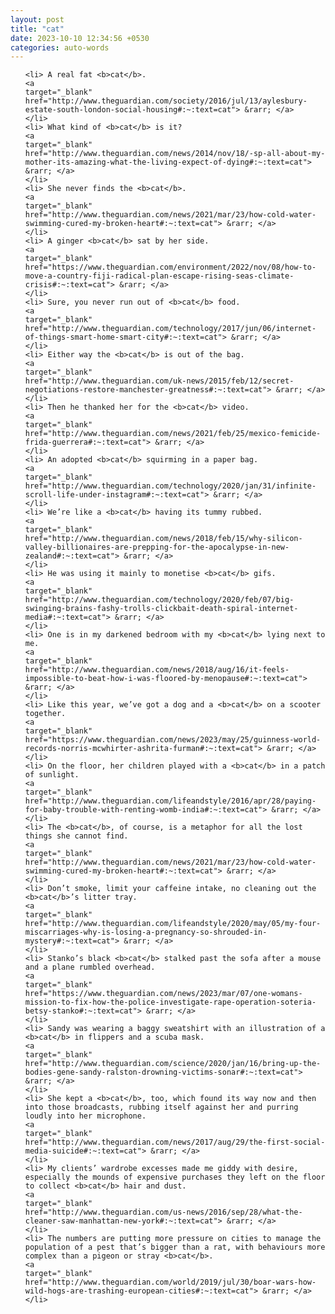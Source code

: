 ```yaml
---
layout: post
title: "cat"
date: 2023-10-10 12:34:56 +0530
categories: auto-words
---
```

<ol>

    <li> A real fat <b>cat</b>.
    <a 
    target="_blank" 
    href="http://www.theguardian.com/society/2016/jul/13/aylesbury-estate-south-london-social-housing#:~:text=cat"> &rarr; </a>
    </li>
    <li> What kind of <b>cat</b> is it?
    <a 
    target="_blank" 
    href="http://www.theguardian.com/news/2014/nov/18/-sp-all-about-my-mother-its-amazing-what-the-living-expect-of-dying#:~:text=cat"> &rarr; </a>
    </li>
    <li> She never finds the <b>cat</b>.
    <a 
    target="_blank" 
    href="http://www.theguardian.com/news/2021/mar/23/how-cold-water-swimming-cured-my-broken-heart#:~:text=cat"> &rarr; </a>
    </li>
    <li> A ginger <b>cat</b> sat by her side.
    <a 
    target="_blank" 
    href="https://www.theguardian.com/environment/2022/nov/08/how-to-move-a-country-fiji-radical-plan-escape-rising-seas-climate-crisis#:~:text=cat"> &rarr; </a>
    </li>
    <li> Sure, you never run out of <b>cat</b> food.
    <a 
    target="_blank" 
    href="http://www.theguardian.com/technology/2017/jun/06/internet-of-things-smart-home-smart-city#:~:text=cat"> &rarr; </a>
    </li>
    <li> Either way the <b>cat</b> is out of the bag.
    <a 
    target="_blank" 
    href="http://www.theguardian.com/uk-news/2015/feb/12/secret-negotiations-restore-manchester-greatness#:~:text=cat"> &rarr; </a>
    </li>
    <li> Then he thanked her for the <b>cat</b> video.
    <a 
    target="_blank" 
    href="http://www.theguardian.com/news/2021/feb/25/mexico-femicide-frida-guerrera#:~:text=cat"> &rarr; </a>
    </li>
    <li> An adopted <b>cat</b> squirming in a paper bag.
    <a 
    target="_blank" 
    href="http://www.theguardian.com/technology/2020/jan/31/infinite-scroll-life-under-instagram#:~:text=cat"> &rarr; </a>
    </li>
    <li> We’re like a <b>cat</b> having its tummy rubbed.
    <a 
    target="_blank" 
    href="http://www.theguardian.com/news/2018/feb/15/why-silicon-valley-billionaires-are-prepping-for-the-apocalypse-in-new-zealand#:~:text=cat"> &rarr; </a>
    </li>
    <li> He was using it mainly to monetise <b>cat</b> gifs.
    <a 
    target="_blank" 
    href="http://www.theguardian.com/technology/2020/feb/07/big-swinging-brains-fashy-trolls-clickbait-death-spiral-internet-media#:~:text=cat"> &rarr; </a>
    </li>
    <li> One is in my darkened bedroom with my <b>cat</b> lying next to me.
    <a 
    target="_blank" 
    href="http://www.theguardian.com/news/2018/aug/16/it-feels-impossible-to-beat-how-i-was-floored-by-menopause#:~:text=cat"> &rarr; </a>
    </li>
    <li> Like this year, we’ve got a dog and a <b>cat</b> on a scooter together.
    <a 
    target="_blank" 
    href="https://www.theguardian.com/news/2023/may/25/guinness-world-records-norris-mcwhirter-ashrita-furman#:~:text=cat"> &rarr; </a>
    </li>
    <li> On the floor, her children played with a <b>cat</b> in a patch of sunlight.
    <a 
    target="_blank" 
    href="http://www.theguardian.com/lifeandstyle/2016/apr/28/paying-for-baby-trouble-with-renting-womb-india#:~:text=cat"> &rarr; </a>
    </li>
    <li> The <b>cat</b>, of course, is a metaphor for all the lost things she cannot find.
    <a 
    target="_blank" 
    href="http://www.theguardian.com/news/2021/mar/23/how-cold-water-swimming-cured-my-broken-heart#:~:text=cat"> &rarr; </a>
    </li>
    <li> Don’t smoke, limit your caffeine intake, no cleaning out the <b>cat</b>’s litter tray.
    <a 
    target="_blank" 
    href="http://www.theguardian.com/lifeandstyle/2020/may/05/my-four-miscarriages-why-is-losing-a-pregnancy-so-shrouded-in-mystery#:~:text=cat"> &rarr; </a>
    </li>
    <li> Stanko’s black <b>cat</b> stalked past the sofa after a mouse and a plane rumbled overhead.
    <a 
    target="_blank" 
    href="https://www.theguardian.com/news/2023/mar/07/one-womans-mission-to-fix-how-the-police-investigate-rape-operation-soteria-betsy-stanko#:~:text=cat"> &rarr; </a>
    </li>
    <li> Sandy was wearing a baggy sweatshirt with an illustration of a <b>cat</b> in flippers and a scuba mask.
    <a 
    target="_blank" 
    href="http://www.theguardian.com/science/2020/jan/16/bring-up-the-bodies-gene-sandy-ralston-drowning-victims-sonar#:~:text=cat"> &rarr; </a>
    </li>
    <li> She kept a <b>cat</b>, too, which found its way now and then into those broadcasts, rubbing itself against her and purring loudly into her microphone.
    <a 
    target="_blank" 
    href="http://www.theguardian.com/news/2017/aug/29/the-first-social-media-suicide#:~:text=cat"> &rarr; </a>
    </li>
    <li> My clients’ wardrobe excesses made me giddy with desire, especially the mounds of expensive purchases they left on the floor to collect <b>cat</b> hair and dust.
    <a 
    target="_blank" 
    href="http://www.theguardian.com/us-news/2016/sep/28/what-the-cleaner-saw-manhattan-new-york#:~:text=cat"> &rarr; </a>
    </li>
    <li> The numbers are putting more pressure on cities to manage the population of a pest that’s bigger than a rat, with behaviours more complex than a pigeon or stray <b>cat</b>.
    <a 
    target="_blank" 
    href="http://www.theguardian.com/world/2019/jul/30/boar-wars-how-wild-hogs-are-trashing-european-cities#:~:text=cat"> &rarr; </a>
    </li>